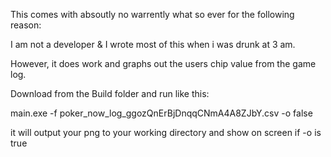 This comes with absoutly no warrently what so ever for the following reason:

I am not a developer
&
I wrote most of this when i was drunk at 3 am.

However, it does work and graphs out the users chip value from the game log.


Download from the Build folder and run like this:

main.exe -f poker_now_log_ggozQnErBjDnqqCNmA4A8ZJbY.csv -o false

it will output your png to your working directory and show on screen if -o is true



